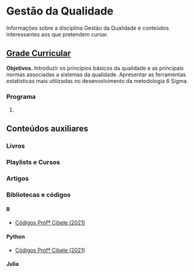 # Gestão da Qualidade
Informações sobre a disciplina Gestão da Qualidade e conteúdos interessantes aos que pretendem cursar. 

## [Grade Curricular](https://uspdigital.usp.br/jupiterweb/obterDisciplina?sgldis=SME0824&codcur=55071&codhab=4) 
**Objetivos.** Introduzir os princípios básicos da qualidade e as principais normas associadas a sistemas da qualidade. Apresentar as ferramentas estatísticas mais utilizadas no desenvolvimento da metodologia 6 Sigma.

### Programa
1. 
## Conteúdos auxiliares 

### Livros

### Playlists e Cursos

### Artigos

### Bibliotecas e códigos
#### R
- [Códigos Profª Cibele (2021)](https://github.com/cibelerusso/Gestao-da-qualidade)
#### Python
- [Códigos Profª Cibele (2021)](https://github.com/cibelerusso/Gestao-da-qualidade)
#### Julia
